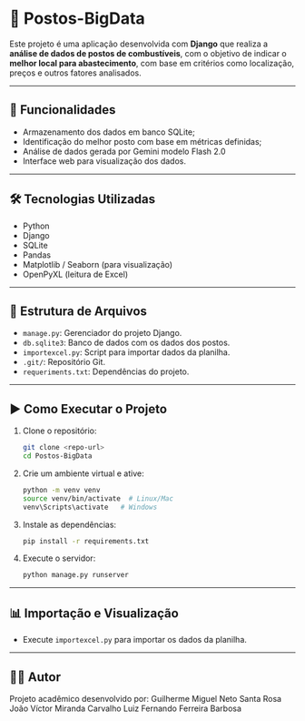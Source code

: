 
# 🚗 Postos-BigData

Este projeto é uma aplicação desenvolvida com **Django** que realiza a **análise de dados de postos de combustíveis**, com o objetivo de indicar o **melhor local para abastecimento**, com base em critérios como localização, preços e outros fatores analisados.

---

## 📌 Funcionalidades

- Armazenamento dos dados em banco SQLite;
- Identificação do melhor posto com base em métricas definidas;
- Análise de dados gerada por Gemini modelo Flash 2.0
- Interface web para visualização dos dados.

---

## 🛠️ Tecnologias Utilizadas

- Python
- Django
- SQLite
- Pandas
- Matplotlib / Seaborn (para visualização)
- OpenPyXL (leitura de Excel)

---

## 📁 Estrutura de Arquivos

- `manage.py`: Gerenciador do projeto Django.
- `db.sqlite3`: Banco de dados com os dados dos postos.
- `importexcel.py`: Script para importar dados da planilha.
- `.git/`: Repositório Git.
- `requeriments.txt`: Dependências do projeto.

---

## ▶️ Como Executar o Projeto

1. Clone o repositório:
    ```bash
    git clone <repo-url>
    cd Postos-BigData
    ```

2. Crie um ambiente virtual e ative:
    ```bash
    python -m venv venv
    source venv/bin/activate  # Linux/Mac
    venv\Scripts\activate   # Windows
    ```

3. Instale as dependências:
    ```bash
    pip install -r requirements.txt
    ```

4. Execute o servidor:
    ```bash
    python manage.py runserver
    ```

---

## 📊 Importação e Visualização

- Execute `importexcel.py` para importar os dados da planilha.

---

## 👨‍💻 Autor

Projeto acadêmico desenvolvido por:
Guilherme Miguel Neto Santa Rosa
João Víctor Miranda Carvalho
Luiz Fernando Ferreira Barbosa



